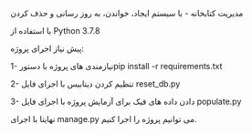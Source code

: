 مدیریت کتابخانه - با سیستم ایجاد، خواندن، به روز رسانی و حذف کردن

با استفاده از Python 3.7.8

پیش نیاز اجرای پروژه:

1- نیازمندی های پروژه با دستورpip install -r requirements.txt

2- تنظیم کردن دیتابیس با اجرای فایل reset_db.py

3- دادن داده های فیک برای آزمایش پروژه با اجرای فایل populate.py

نهایتا با اجرای manage.py می توانیم پروژه را اجرا کنیم.

